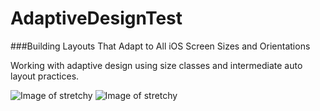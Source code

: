 # AdaptiveDesignTest
###Building Layouts That Adapt to All iOS Screen Sizes and Orientations

Working with adaptive design using size classes and intermediate auto layout practices. 

![Image of stretchy](https://github.com/CookieKaze/AdaptiveDesignTest/blob/master/preview.gif)
![Image of stretchy](https://github.com/CookieKaze/AdaptiveDesignTest/blob/master/preview2.gif)
